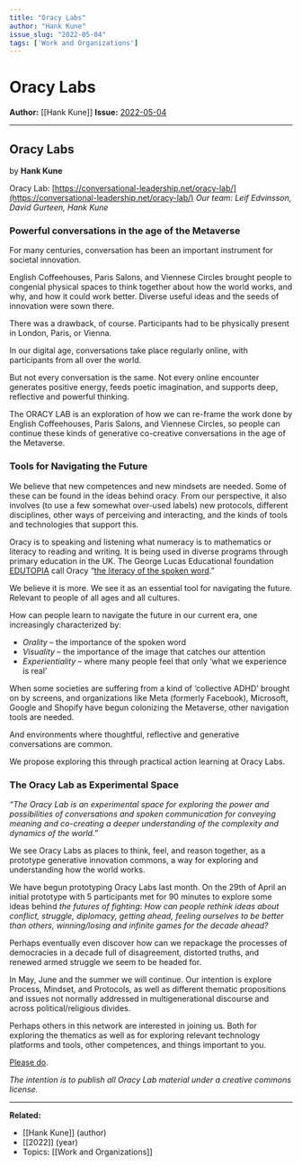 ```yaml
---
title: "Oracy Labs"
author: "Hank Kune"
issue_slug: "2022-05-04"
tags: ['Work and Organizations']
---
```


# Oracy Labs

**Author:** [[Hank Kune]]
**Issue:** [2022-05-04](https://plex.collectivesensecommons.org/2022-05-04/)

---

## Oracy Labs
by **Hank Kune**

Oracy Lab: [https://conversational-leadership.net/oracy-lab/](https://conversational-leadership.net/oracy-lab/)
*Our team: Leif Edvinsson, David Gurteen, Hank Kune*

### Powerful conversations in the age of the Metaverse
For many centuries, conversation has been an important instrument for societal innovation.

English Coffeehouses, Paris Salons, and Viennese Circles brought people to congenial physical spaces to think together about how the world works, and why, and how it could work better. Diverse useful ideas and the seeds of innovation were sown there.

There was a drawback, of course. Participants had to be physically present in London, Paris, or Vienna.

In our digital age, conversations take place regularly online, with participants from all over the world.

But not every conversation is the same. Not every online encounter generates positive energy, feeds poetic imagination, and supports deep, reflective and powerful thinking.

The ORACY LAB is an exploration of how we can re-frame the work done by English Coffeehouses, Paris Salons, and Viennese Circles, so people can continue these kinds of generative co-creative conversations in the age of the Metaverse.

### Tools for Navigating the Future
We believe that new competences and new mindsets are needed. Some of these can be found in the ideas behind oracy. From our perspective, it also involves (to use a few somewhat over-used labels) new protocols, different disciplines, other ways of perceiving and interacting, and the kinds of tools and technologies that support this.

Oracy is to speaking and listening what numeracy is to mathematics or literacy to reading and writing. It is being used in diverse programs through primary education in the UK. The George Lucas Educational foundation [EDUTOPIA](https://www.edutopia.org/) call Oracy “[the literacy of the spoken word](https://www.edutopia.org/blog/oracy-literacy-of-spoken-word-oli-de-botton).”

We believe it is more. We see it as an essential tool for navigating the future. Relevant to people of all ages and all cultures.

How can people learn to navigate the future in our current era, one increasingly characterized by:

- *Orality* – the importance of the spoken word
- *Visuality* – the importance of the image that catches our attention
- *Experientiality* – where many people feel that only ‘what we experience is real’

When some societies are suffering from a kind of ‘collective ADHD’ brought on by screens, and organizations like Meta (formerly Facebook), Microsoft, Google and Shopify have begun colonizing the Metaverse, other navigation tools are needed.

And environments where thoughtful, reflective and generative conversations are common.

We propose exploring this through practical action learning at Oracy Labs.

### The Oracy Lab as Experimental Space
*“The Oracy Lab is an experimental space for exploring the power and possibilities of conversations and spoken communication for conveying meaning and co-creating a deeper understanding of the complexity and dynamics of the world.”*

We see Oracy Labs as places to think, feel, and reason together, as a prototype generative innovation commons, a way for exploring and understanding how the world works.

We have begun prototyping Oracy Labs last month. On the 29th of April an initial prototype with 5 participants met for 90 minutes to explore some ideas behind *the futures of fighting*: *How can people rethink ideas about conflict, struggle, diplomacy, getting ahead, feeling ourselves to be better than others, winning/losing and infinite games for the decade ahead?*

Perhaps eventually even discover how can we repackage the processes of democracies in a decade full of disagreement, distorted truths, and renewed armed struggle we seem to be headed for.

In May, June and the summer we will continue. Our intention is explore Process, Mindset, and Protocols, as well as different thematic propositions and issues not normally addressed in multigenerational discourse and across political/religious divides.

Perhaps others in this network are interested in joining us. Both for exploring the thematics as well as for exploring relevant technology platforms and tools, other competences, and things important to you.

[Please do](https://conversational-leadership.net/oracy-lab/).

*The intention is to publish all Oracy Lab material under a creative commons license.*

---

**Related:**
- [[Hank Kune]] (author)
- [[2022]] (year)
- Topics: [[Work and Organizations]]


